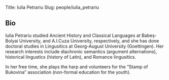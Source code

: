 Title: Iulia Petrariu
Slug: people/iulia_petrariu

## Bio

Iulia Petrariu studied Ancient History and Classical Languages at Babeș-Bolyai University, and A.I.Cuza University, respectively, and she has done doctoral studies in Lingusitics at Georg-August University (Goettingen). Her research interests include diachronic semantics (argument alternations), historical lingustics (history of Latin), and Romance lingusitics.

In her free time, she plays the harp and volunteers for the ”Stamp of Bukovina” association (non-formal education for the youth).